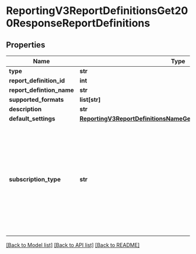 # ReportingV3ReportDefinitionsGet200ResponseReportDefinitions

## Properties
Name | Type | Description | Notes
------------ | ------------- | ------------- | -------------
**type** | **str** |  | [optional] 
**report_definition_id** | **int** | | Id  |         Definition Class          | | --- | --------------------------------- | | 210 | TransactionRequestClass           | | 211 | PaymentBatchDetailClass           | | 212 | ExceptionDetailClass              | | 213 | ProcessorSettlementDetailClass    | | 214 | ProcessorEventsDetailClass        | | 215 | FundingDetailClass                | | 216 | AgingDetailClass                  | | 217 | ChargebackAndRetrievalDetailClass | | 218 | DepositDetailClass                | | 219 | FeeDetailClass                    | | 220 | InvoiceSummaryClass               | | 221 | PayerAuthDetailClass              | | 222 | ConversionDetailClass             | | 225 | BillableTransactionsDetailClass   | | 270 | JPTransactionDetailClass          | | 271 | ServiceFeeDetailClass             | | 310 | GatewayTransactionRequestClass    | | 400 | DecisionManagerEventDetailClass   | | 401 | DecisionManagerDetailClass        | | 410 | FeeSummaryClass                   | | 420 | TaxCalculationClass               | | 520 | POSTerminalExceptionClass         | | 620 | SubscriptionDetailClass           |  | [optional] 
**report_defintion_name** | **str** |  | [optional] 
**supported_formats** | **list[str]** |  | [optional] 
**description** | **str** |  | [optional] 
**default_settings** | [**ReportingV3ReportDefinitionsNameGet200ResponseDefaultSettings**](ReportingV3ReportDefinitionsNameGet200ResponseDefaultSettings.md) |  | [optional] 
**subscription_type** | **str** | &#39;The subscription type for which report definition is required. By default the type will be CUSTOM.&#39; Valid Values: - CLASSIC - CUSTOM - STANDARD  | [optional] 

[[Back to Model list]](../README.md#documentation-for-models) [[Back to API list]](../README.md#documentation-for-api-endpoints) [[Back to README]](../README.md)


